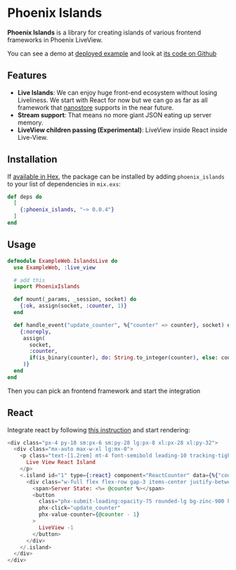# Phoenix Islands

**Phoenix Islands** is a library for creating islands of various frontend frameworks in Phoenix LiveView.

You can see a demo at [deployed example](https://phoenix-islands-example.fly.dev/) and look at [its code on Github](https://github.com/phoenix-islands/phoenix-islands-js/tree/main/example)

## Features

- **Live Islands**: We can enjoy huge front-end ecosystem without losing Liveliness. We start with React for now but we can go as far as all framework that [nanostore](https://github.com/nanostores/nanostores) supports in the near future.
- **Stream support**: That means no more giant JSON eating up server memory.
- **LiveView children passing (Experimental)**: LiveView inside React inside Live-View.

## Installation

If [available in Hex](https://hex.pm/docs/publish), the package can be installed
by adding `phoenix_islands` to your list of dependencies in `mix.exs`:

```elixir
def deps do
  [
    {:phoenix_islands, "~> 0.0.4"}
  ]
end
```

## Usage

```elixir
defmodule ExampleWeb.IslandsLive do
  use ExampleWeb, :live_view

  # add this
  import PhoenixIslands

  def mount(_params, _session, socket) do
    {:ok, assign(socket, :counter, 1)}
  end

  def handle_event("update_counter", %{"counter" => counter}, socket) do
    {:noreply,
     assign(
       socket,
       :counter,
       if(is_binary(counter), do: String.to_integer(counter), else: counter)
     )}
  end
end
```

Then you can pick an frontend framework and start the integration

## React

Integrate react by following [this instruction](`e:phoenix_islands:react.md`) and start rendering:

```heex
<div class="px-4 py-10 sm:px-6 sm:py-28 lg:px-8 xl:px-28 xl:py-32">
  <div class="mx-auto max-w-xl lg:mx-0">
    <p class="text-[1.2rem] mt-4 font-semibold leading-10 tracking-tighter text-zinc-900">
      Live View React Island
    </p>
    <.island id="1" type={:react} component="ReactCounter" data={%{"counter" => @counter}}>
      <div class="w-full flex flex-row gap-3 items-center justify-between">
        <span>Server State: <%= @counter %></span>
        <button
          class="phx-submit-loading:opacity-75 rounded-lg bg-zinc-900 hover:bg-zinc-700 py-2 px-3 text-sm font-semibold leading-6 text-white active:text-white/80"
          phx-click="update_counter"
          phx-value-counter={@counter - 1}
        >
          LiveView -1
        </button>
      </div>
    </.island>
  </div>
</div>
```
